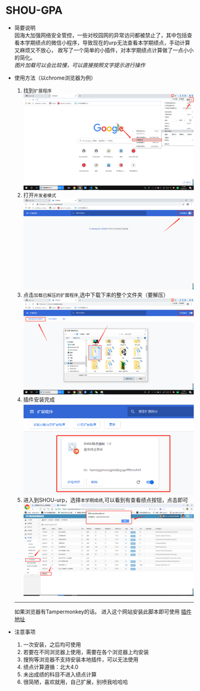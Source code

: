 # SHOU-GPA
* 简要说明  
因海大加强网络安全管控，一些对校园网的异常访问都被禁止了，其中包括查看本学期绩点的微信小程序，导致现在的urp无法查看本学期绩点，手动计算又麻烦又不放心，
故写了一个简单的小插件，对本学期绩点计算做了一点小小的简化。  
*图片加载可以会比较慢，可以直接按照文字提示进行操作*
* 使用方法（以chrome浏览器为例）
  1. 找到`扩展程序`
  ![img](/GPA-pic/1.png)
  2. 打开`开发者模式`
  ![img](/GPA-pic/2.png)
  3. 点击`加载已解压的扩展程序`,选中下载下来的整个文件夹（要解压）
  ![img](/GPA-pic/3.png)
  4. 插件安装完成
  ![img](/GPA-pic/4.png)
  5. 进入到SHOU-urp，选择`本学期成绩`,可以看到有查看绩点按钮，点击即可
  ![img](/GPA-pic/5.png)
  ---
  如果浏览器有Tampermonkey的话。
  进入这个网站安装此脚本即可使用
  [插件地址](https://greasyfork.org/zh-CN/scripts/394729-%E4%B8%8A%E6%B5%B7%E6%B5%B7%E6%B4%8B%E5%A4%A7%E5%AD%A6%E7%BB%A9%E7%82%B9%E6%9F%A5%E8%AF%A2)
  
* 注意事项
  1. 一次安装，之后均可使用
  2. 若要在不同浏览器上使用，需要在各个浏览器上均安装
  3. 搜狗等浏览器不支持安装本地插件，可以无法使用
  4. 绩点计算遵循：北大4.0
  5. 未出成绩的科目不进入绩点计算
  6. 很简陋，喜欢就用，自己扩展，别喷我哈哈哈
  
